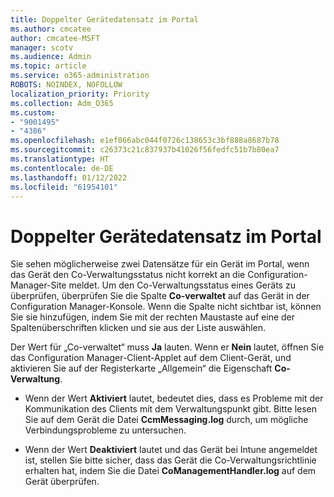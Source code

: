 ```yaml
---
title: Doppelter Gerätedatensatz im Portal
ms.author: cmcatee
author: cmcatee-MSFT
manager: scotv
ms.audience: Admin
ms.topic: article
ms.service: o365-administration
ROBOTS: NOINDEX, NOFOLLOW
localization_priority: Priority
ms.collection: Adm_O365
ms.custom:
- "9001495"
- "4386"
ms.openlocfilehash: e1ef066abc044f0726c138653c3bf888a8687b78
ms.sourcegitcommit: c26373c21c837937b41026f56fedfc51b7b80ea7
ms.translationtype: HT
ms.contentlocale: de-DE
ms.lasthandoff: 01/12/2022
ms.locfileid: "61954101"
---
```

# <a name="duplicate-device-record-in-the-portal"></a>Doppelter Gerätedatensatz im Portal

Sie sehen möglicherweise zwei Datensätze für ein Gerät im Portal, wenn das Gerät den Co-Verwaltungsstatus nicht korrekt an die Configuration-Manager-Site meldet. Um den Co-Verwaltungsstatus eines Geräts zu überprüfen, überprüfen Sie die Spalte **Co-verwaltet** auf das Gerät in der Configuration Manager-Konsole. Wenn die Spalte nicht sichtbar ist, können Sie sie hinzufügen, indem Sie mit der rechten Maustaste auf eine der Spaltenüberschriften klicken und sie aus der Liste auswählen.

Der Wert für „Co-verwaltet“ muss **Ja** lauten. Wenn er **Nein** lautet, öffnen Sie das Configuration Manager-Client-Applet auf dem Client-Gerät, und aktivieren Sie auf der Registerkarte „Allgemein“ die Eigenschaft **Co-Verwaltung**.

- Wenn der Wert **Aktiviert** lautet, bedeutet dies, dass es Probleme mit der Kommunikation des Clients mit dem Verwaltungspunkt gibt. Bitte lesen Sie auf dem Gerät die Datei **CcmMessaging.log** durch, um mögliche Verbindungsprobleme zu untersuchen.

- Wenn der Wert **Deaktiviert** lautet und das Gerät bei Intune angemeldet ist, stellen Sie bitte sicher, dass das Gerät die Co-Verwaltungsrichtlinie erhalten hat, indem Sie die Datei **CoManagementHandler.log** auf dem Gerät überprüfen.
